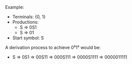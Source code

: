Example:
- Terminals: {0, 1}
- Productions:
	- S => 0S1
	- S => 01
- Start symbol: S

A derivation process to achieve 0⁵1⁵ would be:

- S => 0S1 => 00S11 => 000S111 => 0000S1111 => 0000011111